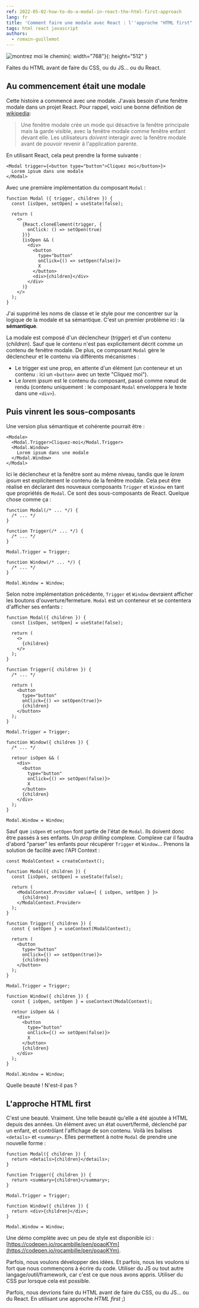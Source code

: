 ```yaml
---
ref: 2022-05-02-how-to-do-a-modal-in-react-the-html-first-approach
lang: fr
title: 'Comment faire une modale avec React : l''approche "HTML first"'
tags: html react javascript
authors:
  - romain-guillemot
---
```


![montrez moi le chemin](/assets/2022-05-02-how-to-do-a-modal-in-react-the-html-first-approach-cover-min.jpeg){: width="768"}{: height="512" }

Faites du HTML avant de faire du CSS, ou du JS... ou du React.<!--more-->

## Au commencement était une modale

Cette histoire a commencé avec une modale. J'avais besoin d'une fenêtre modale dans un projet React. Pour rappel, voici une bonne définition de [wikipedia](https://en.wikipedia.org/wiki/Modal_window):

> Une fenêtre modale crée un mode qui désactive la fenêtre principale mais la garde visible, avec la fenêtre modale comme fenêtre enfant devant elle. Les utilisateurs _doivent_ interagir avec la fenêtre modale avant de pouvoir revenir à l'application parente.

En utilisant React, cela peut prendre la forme suivante :

```react
<Modal trigger={<button type="button">Cliquez moi</button>}>
  Lorem ipsum dans une modale
</Modal>
```

Avec une première implémentation du composant `Modal` :

```react
function Modal ({ trigger, children }) {
  const [isOpen, setOpen] = useState(false);

  return (
    <>
      {React.cloneElement(trigger, {
        onClick: () => setOpen(true)
      })}
      {isOpen && (
        <div>
          <button
            type="button"
            onClick={() => setOpen(false)}>
            X
          </button>
          <div>{children}</div>
        </div>
      )}
    </>
  );
}
```

J'ai supprimé les noms de classe et le style pour me concentrer sur la logique de la modale et sa sémantique. C'est un premier problème ici : la **sémantique**.

La modale est composé d'un déclencheur (_trigger_) et d'un contenu (_children_). Sauf que le contenu n'est pas explicitement décrit comme un contenu de fenêtre modale. De plus, ce composant `Modal` gère le déclencheur et le contenu via différents mécanismes :

- Le trigger est une prop, en attente d'un élément (un conteneur et un contenu : ici un `<button>` avec un texte "Cliquez moi").
- Le _lorem ipsum_ est le contenu du composant, passé comme nœud de rendu (contenu uniquement : le composant `Modal` enveloppera le texte dans une `<div>`).

## Puis vinrent les sous-composants

Une version plus sémantique et cohérente pourrait être :

```react
<Modale>
  <Modal.Trigger>Cliquez-moi</Modal.Trigger>
  <Modal.Window>
    Lorem ipsum dans une modale
  </Modal.Window>
</Modal>
```

Ici le déclencheur et la fenêtre sont au même niveau, tandis que le _lorem ipsum_ est explicitement le contenu de la fenêtre modale. Cela peut être réalisé en déclarant des nouveaux composants `Trigger` et `Window` en tant que propriétés de `Modal`. Ce sont des sous-composants de React. Quelque chose comme ça :

```react
function Modal(/* ... */) {
  /* ... */
}

function Trigger(/* ... */) {
  /* ... */
}

Modal.Trigger = Trigger;

function Window(/* ... */) {
  /* ... */
}

Modal.Window = Window;
```

Selon notre implémentation précédente, `Trigger` et `Window` devraient afficher les boutons d'ouverture/fermeture. `Modal` est un conteneur et se contentera d'afficher ses enfants :

```react
function Modal({ children }) {
  const [isOpen, setOpen] = useState(false);

  return (
    <>
      {children}
    </>
  );
}

function Trigger({ children }) {
  /* ... */

  return (
    <button
      type="button"
      onClick={() => setOpen(true)}>
      {children}
    </button>
  );
}

Modal.Trigger = Trigger;

function Window({ children }) {
  /* ... */

  retour isOpen && (
    <div>
      <button
        type="button"
        onClick={() => setOpen(false)}>
        X
      </button>
      {children}
    </div>
  );
}

Modal.Window = Window;
```

Sauf que `isOpen` et `setOpen` font partie de l'état de `Modal`. Ils doivent donc être passés à ses enfants. Un _prop drilling_ complexe. Complexe car il faudra d'abord "parser" les enfants pour récupérer `Trigger` et `Window`... Prenons la solution de facilité avec l'API Context :

```react
const ModalContext = createContext();

function Modal({ children }) {
  const [isOpen, setOpen] = useState(false);

  return (
    <ModalContext.Provider value={ { isOpen, setOpen } }>
      {children}
    </ModalContext.Provider>
  );
}

function Trigger({ children }) {
  const { setOpen } = useContext(ModalContext);

  return (
    <button
      type="button"
      onClick={() => setOpen(true)}>
      {children}
    </button>
  );
}

Modal.Trigger = Trigger;

function Window({ children }) {
  const { isOpen, setOpen } = useContext(ModalContext);

  retour isOpen && (
    <div>
      <button
        type="button"
        onClick={() => setOpen(false)}>
        X
      </button>
      {children}
    </div>
  );
}

Modal.Window = Window;
```

Quelle beauté ! N'est-il pas ?

## L'approche HTML first

C'est une beauté. Vraiment. Une telle beauté qu'elle a été ajoutée à HTML depuis des années. Un élément avec un état ouvert/fermé, déclenché par un enfant, et contrôlant l'affichage de son contenu. Voilà les balises `<details>` et `<summary>`. Elles permettent à notre `Modal` de prendre une nouvelle forme :

```react
function Modal({ children }) {
  return <details>{children}</details>;
}

function Trigger({ children }) {
  return <summary>{children}</summary>;
}

Modal.Trigger = Trigger;

function Window({ children }) {
  return <div>{children}</div>;
}

Modal.Window = Window;
```

Une démo complète avec un peu de style est disponible ici : [https://codepen.io/rocambille/pen/poaoKYm](https://codepen.io/rocambille/pen/poaoKYm).

Parfois, nous voulons développer des idées. Et parfois, nous les voulons si fort que nous commençons à écrire du code. Utiliser du JS ou tout autre langage/outil/framework, car c'est ce que nous avons appris. Utiliser du CSS pur lorsque cela est possible.

Parfois, nous devrions faire du HTML avant de faire du CSS, ou du JS... ou du React. En utilisant une approche _HTML first_ ;)

